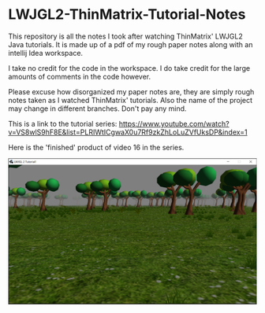 # LWJGL2-ThinMatrix-Tutorial-Notes

This repository is all the notes I took after watching ThinMatrix' LWJGL2 Java tutorials. 
It is made up of a pdf of my rough paper notes along with an intellij Idea workspace.

I take no credit for the code in the workspace.
I do take credit for the large amounts of comments in the code however.

Please excuse how disorganized my paper notes are, they are simply rough notes taken as I watched ThinMatrix' tutorials.
Also the name of the project may change in different branches. Don't pay any mind.

This is a link to the tutorial series:
https://www.youtube.com/watch?v=VS8wlS9hF8E&list=PLRIWtICgwaX0u7Rf9zkZhLoLuZVfUksDP&index=1

Here is the 'finished' product of video 16 in the series.

![](/images/ScreenShotLearningLWJGL.PNG)

